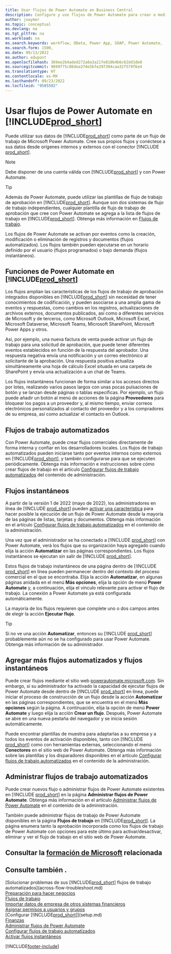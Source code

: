 ```yaml
---
title: Usar flujos de Power Automate en Business Central
description: Configure y use flujos de Power Automate para crear o modificar datos de Business Central.
author: jswymer
ms.topic: conceptual
ms.devlang: na
ms.tgt_pltfrm: na
ms.workload: na
ms.search.keywords: workflow, OData, Power App, SOAP, Power Automate,
ms.search.form: 1500,
ms.date: 09/13/2022
ms.author: edupont
ms.openlocfilehash: 369ee2b4aded272a8a3a21fe810b4b6c62dd1de0
ms.sourcegitcommit: 9049f75c86dea374e5bfe297304caa32f579f6e4
ms.translationtype: HT
ms.contentlocale: es-MX
ms.lasthandoff: 09/23/2022
ms.locfileid: "9585502"
---
```

# <a name="use-power-automate-flows-in-prod_short"></a>Usar flujos de Power Automate en [!INCLUDE[prod_short](includes/prod_short.md)]

Puede utilizar sus datos de [!INCLUDE[prod_short](includes/prod_short.md)] como parte de un flujo de trabajo de Microsoft Power Automate. Cree sus propios flujos y conéctese a sus datos desde orígenes internos y externos con el conector [!INCLUDE [prod_short](includes/prod_short.md)].

> [!NOTE]
> Debe disponer de una cuenta válida con [!INCLUDE[prod_short](includes/prod_short.md)] y con Power Automate.  

> [!TIP]
> Además de Power Automate, puede utilizar las plantillas de flujo de trabajo de aprobación en [!INCLUDE[prod_short](includes/prod_short.md)]. Aunque son dos sistemas de flujo de trabajo independientes, cualquier plantilla de flujo de trabajo de aprobación que cree con Power Automate se agrega a la lista de flujos de trabajo en [!INCLUDE[prod_short](includes/prod_short.md)]. Obtenga más información en [Flujos de trabajo](across-workflow.md).

Los flujos de Power Automate se activan por eventos como la creación, modificación o eliminación de registros y documentos (flujos automatizados). Los flujos también pueden ejecutarse en un horario definido por el usuario (flujos programados) o bajo demanda (flujos instantáneos).

## <a name="power-automate-features-in-prod_short"></a>Funciones de Power Automate en [!INCLUDE[prod_short](includes/prod_short.md)]

Los flujos amplían las características de los flujos de trabajo de aprobación integrados disponibles en [!INCLUDE[prod_short](includes/prod_short.md)] sin necesidad de tener conocimientos de codificación, y pueden asociarse a una amplia gama de eventos y respuestas, como cambios en los registros, actualizaciones de archivos externos, documentos publicados, así como a diferentes servicios de Microsoft y de terceros, como Microsoft Outlook, Microsoft Excel, Microsoft Dataverse, Microsoft Teams, Microsoft SharePoint, Microsoft Power Apps y otros.

Así, por ejemplo, una nueva factura de venta puede activar un flujo de trabajo para una solicitud de aprobación, que puede tener diferentes eventos establecidos en función de la respuesta del aprobador. Una respuesta negativa envía una notificación y un correo electrónico al solicitante de la aprobación. Una respuesta positiva actualiza simultáneamente una hoja de cálculo Excel situada en una carpeta de SharePoint y envía una actualización a un chat de Teams.

Los flujos instantáneos funcionan de forma similar a los accesos directos por lotes, realizando varios pasos largos con unas pocas pulsaciones de botón y se lanzan desde páginas o tablas específicas. Por ejemplo, un flujo puede añadir un botón al menú de acciones de la página **Proveedores** para bloquear los pagos a un proveedor y, al mismo tiempo, enviar correos electrónicos personalizados al contacto del proveedor y a los compradores de su empresa, así como actualizar el contacto en Outlook.

## <a name="automated-workflows"></a>Flujos de trabajo automatizados

Con Power Automate, puede crear flujos comerciales directamente de forma interna y confiar en los desarrolladores locales. Los flujos de trabajo automatizados pueden iniciarse tanto por eventos internos como externos en [!INCLUDE[prod_short](includes/prod_short.md)], y también configurarse para que se ejecuten periódicamente. Obtenga más información e instrucciones sobre cómo crear flujos de trabajo en el artículo [Configurar flujos de trabajo automatizados](/dynamics365/business-central/dev-itpro/powerplatform/automate-workflows) del contenido de administración.

## <a name="instant-flows"></a>Flujos instantáneos

A partir de la versión 1 de 2022 (mayo de 2022), los administradores en línea de [!INCLUDE [prod_short](includes/prod_short.md)] pueden [activar una característica](admin-feature-management.md) para hacer posible la ejecución de un flujo de Power Automate desde la mayoría de las páginas de listas, tarjetas y documentos. Obtenga más información en el artículo [Configurar flujos de trabajo automatizados](/dynamics365/business-central/dev-itpro/powerplatform/automate-workflows) en el contenido de la administración.

Una vez que el administrador se ha conectado a [!INCLUDE [prod_short](includes/prod_short.md)] con Power Automate, verá los flujos que su organización haya agregado cuando elija la acción **Automatizar** en las páginas correspondientes. Los flujos instantáneos se ejecutan sin salir de [!INCLUDE [prod_short](includes/prod_short.md)].

Estos flujos de trabajo instantáneos de una página dentro de [!INCLUDE [prod_short](includes/prod_short.md)] en línea pueden permanecer dentro del contexto del proceso comercial en el que se encontraba. Elija la acción **Automatizar**, en algunas páginas anidada en el menú **Más opciones**, elija la opción de menú **Power Automate** y, a continuación, elija el vínculo relevante para activar el flujo de trabajo. La conexión a Power Automate ya está configurada automáticamente.

La mayoría de los flujos requieren que complete uno o dos campos antes de elegir la acción **Ejecutar flujo**.

> [!TIP]
> Si no ve una acción **Automatizar**, entonces su [!INCLUDE [prod_short](includes/prod_short.md)] probablemente aún no se ha configurado para usar Power Automate. Obtenga más información de su administrador.

## <a name="add-more-automated-flows-and-instant-flows"></a>Agregar más flujos automatizados y flujos instantáneos

Puede crear flujos mediante el sitio web [powerautomate.microsoft.com](https://powerautomate.microsoft.com). Sin embargo, si su administrador ha activado la capacidad de ejecutar flujos de Power Automate desde dentro de [!INCLUDE [prod_short](includes/prod_short.md)] en línea, puede iniciar el proceso de construcción de un flujo desde la acción **Automatizar** en las páginas correspondientes, que se encuentra en el menú **Más opciones** según la página. A continuación, elija la opción de menú **Power Automate** y luego elija la acción **Crear un flujo**. Después, Power Automate se abre en una nueva pestaña del navegador y se inicia sesión automáticamente.

Puede encontrar plantillas de muestra para adaptarlas a su empresa y a todos los eventos de activación disponibles, tanto con [!INCLUDE [prod_short](includes/prod_short.md)] como con herramientas externas, seleccionando el menú **Conectores** en el sitio web de Power Automate. Obtenga más información sobre las plantillas y los disparadores disponibles en el artículo [Configurar flujos de trabajo automatizados](/dynamics365/business-central/dev-itpro/powerplatform/automate-workflows) en el contenido de la administración.

## <a name="manage-automated-workflows"></a>Administrar flujos de trabajo automatizados

Puede crear nuevos flujo o administrar flujos de Power Automate existentes en [!INCLUDE [prod_short](includes/prod_short.md)] en la página **Administrar flujos de Power Automate**. Obtenga más información en el artículo [Administrar flujos de Power Automate](/dynamics365/business-central/dev-itpro/powerplatform/manage-power-automate-flows.md) en el contenido de la administración.

También puede administrar flujos de trabajo de Power Automate disponibles en la página **Flujos de trabajo** en [!INCLUDE[prod_short](includes/prod_short.md)]. La página enumera tanto la aprobación incorporada como los flujos de trabajo de Power Automate con opciones para este último para activar/desactivar, eliminar y ver el flujo de trabajo en el sitio web de Power Automate.

## <a name="see-related-microsoft-training"></a>Consultar la [formación de Microsoft](/training/modules/use-power-automate/) relacionada

## <a name="see-also"></a>Consulte también .

[Solucionar problemas de sus [!INCLUDE[prod_short](includes/prod_short.md)] flujos de trabajo automatizados](across-flow-troubleshoot.md)  
[Preparación para hacer negocios](ui-get-ready-business.md)  
[Flujos de trabajo](across-workflow.md)  
[Importar datos de empresa de otros sistemas financieros](across-import-data-configuration-packages.md)  
[Asignar permisos a usuarios y grupos](ui-define-granular-permissions.md)  
[Configurar [!INCLUDE[prod_short](includes/prod_short.md)]](setup.md)  
[Finanzas](finance.md)  
[Administrar flujos de Power Automate](/dynamics365/business-central/dev-itpro/powerplatform/manage-power-automate-flows)  
[Configurar flujos de trabajo automatizados](/dynamics365/business-central/dev-itpro/powerplatform/automate-workflows)  
[Activar flujos instantáneos](/dynamics365/business-central/dev-itpro/powerplatform/instant-flows)  

[!INCLUDE[footer-include](includes/footer-banner.md)]
